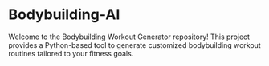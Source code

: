 # Bodybuilding-AI
Welcome to the Bodybuilding Workout Generator repository! This project provides a Python-based tool to generate customized bodybuilding workout routines tailored to your fitness goals.

